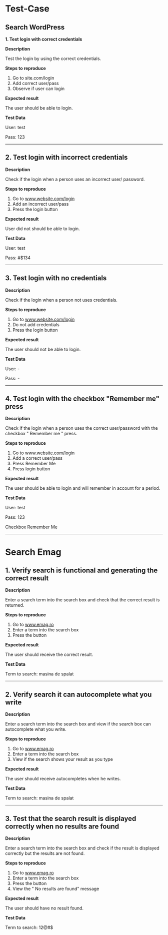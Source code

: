 # Test-Case

## **Search WordPress**

**1. Test login with correct credentials**

**Description**

Test the login by using the correct credentials.

**Steps to reproduce**

1. Go to site.com/login
2. Add correct user/pass
3. Observe if user can login

**Expected result**

The user should be able to login.

**Test Data**

User: test

Pass: 123

**********************************************

## **2. Test login with incorrect credentials**

**Description**

Check if the login when a person uses an incorrect user/ password.

**Steps to reproduce**

1. Go to www.website.com/login 
2. Add an incorrect user/pass
3. Press the login button

**Expected result**

User did not should be able to login.

**Test Data**

User: test

Pass: #$134

************************************************************************

## **3. Test login with no credentials**

**Description**

Check if the login when a person not uses credentials.

**Steps to reproduce**

1. Go to www.website.com/login
2. Do not add credentials
3. Press the login button

**Expected result**

The user should not be able to login.

**Test Data**

User: -

Pass: -

*************************************************************

## **4. Test login with the checkbox "Remember me" press**

**Description**

Check if the login when a person uses the correct user/password with the checkbox " Remember me " press.

**Steps to reproduce**

1. Go to www.website.com/login
2. Add a correct user/pass
3. Press Remember Me
4. Press  login button

**Expected result**

The user should be able to login and will remember in account for a period.

**Test Data**

User: test

Pass: 123

Checkbox Remember Me 

**************************************************

# **Search Emag**

## **1. Verify search is functional and generating the correct result**

**Description**

Enter a search term into the search box and check that the correct result is returned.

**Steps to reproduce**

1. Go to www.emag.ro
2. Enter a term into the search box
3. Press the button

**Expected result**

The user should receive the correct result.

**Test Data**

Term to search: masina de spalat

*******************************************************************

## **2. Verify search it can autocomplete what you write**

**Description**

Enter a search term into the search box and view if the search box can autocomplete what you write.

**Steps to reproduce**

1. Go to www.emag.ro
2. Enter a term into the search box
3. View if the search shows your result as you type


**Expected result**

The user should receive autocompletes when he writes.

**Test Data**

Term to search: masina de spalat

*******************************************************************

## **3. Test that the search result is displayed correctly when no results are found**

**Description**

Enter a search term into the search box and check if the result is displayed correctly but the results are not found.

**Steps to reproduce**

1. Go to www.emag.ro
2. Enter a term into the search box
3. Press the button
4. View the " No results are found" message

**Expected result**

The user should have no result found.

**Test Data**

Term to search: 12@#$

